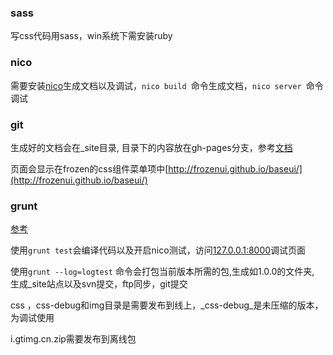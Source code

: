 ### sass

写css代码用sass，win系统下需安装ruby

### nico 

需要安装[nico](lab.lepture.com/nico/zh/)生成文档以及调试，`nico build `命令生成文档，`nico server `命令调试

### git

生成好的文档会在_site目录, 目录下的内容放在gh-pages分支，参考[文档](https://help.github.com/articles/user-organization-and-project-pages)

页面会显示在frozen的css组件菜单项中[http://frozenui.github.io/baseui/](http://frozenui.github.io/baseui/)

### grunt

[参考](https://github.com/QQVIPTeam/team/issues/5)

使用`grunt test`会编译代码以及开启nico测试，访问[127.0.0.1:8000](127.0.0.1:8000)调试页面

使用`grunt --log=logtest` 命令会打包当前版本所需的包,生成如1.0.0的文件夹, 生成_site站点以及svn提交，ftp同步，git提交

css ，css-debug和img目录是需要发布到线上，_css-debug_是未压缩的版本，为调试使用

i.gtimg.cn.zip需要发布到离线包


